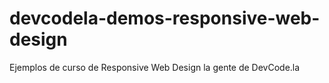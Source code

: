devcodela-demos-responsive-web-design
=====================================

Ejemplos de curso de Responsive Web Design la gente de DevCode.la

